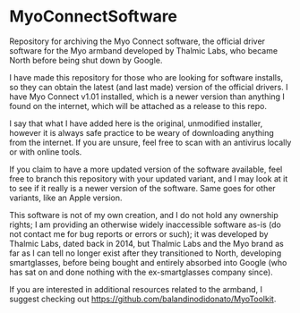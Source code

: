 # MyoConnectSoftware
Repository for archiving the Myo Connect software, the official driver software for the Myo armband developed by Thalmic Labs, who became North before being shut down by Google.

I have made this repository for those who are looking for software installs, so they can obtain the latest (and last made) version of the official drivers. I have Myo Connect v1.01 installed, which is a newer version than anything I found on the internet, which will be attached as a release to this repo.

I say that what I have added here is the original, unmodified installer, however it is always safe practice to be weary of downloading anything from the internet. If you are unsure, feel free to scan with an antivirus locally or with online tools.

If you claim to have a more updated version of the software available, feel free to branch this repository with your updated variant, and I may look at it to see if it really is a newer version of the software. Same goes for other variants, like an Apple version.

This software is not of my own creation, and I do not hold any ownership rights; I am providing an otherwise widely inaccessible software as-is (do not contact me for bug reports or errors or such); it was developed by Thalmic Labs, dated back in 2014, but Thalmic Labs and the Myo brand as far as I can tell no longer exist after they transitioned to North, developing smartglasses, before being bought and entirely absorbed into Google (who has sat on and done nothing with the ex-smartglasses company since).

If you are interested in additional resources related to the armband, I suggest checking out https://github.com/balandinodidonato/MyoToolkit.
